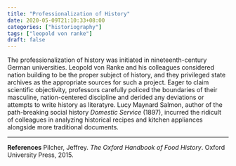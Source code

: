 ```yaml
---
title: "Professionalization of History"
date: 2020-05-09T21:10:33+08:00
categories: ["historiography"]
tags: ["leopold von ranke"]
draft: false
---
```


The professionalization of history was initiated in nineteenth-century German universities. Leopold von Ranke and his colleagues considered nation building to be the proper subject of history, and they privileged state archives as the appropriate sources for such a project. Eager to claim scientific objectivity, professors carefully policed the boundaries of their masculine, nation-centered discipline and derided any deviations or attempts to write history as literatyre. Lucy Maynard Salmon, author of the path-breaking social history *Domestic Service* (1897), incurred the ridicult of colleagues in analyzing historical recipes and kitchen appliances alongside more traditional documents.

---
**References**
Pilcher, Jeffrey. *The Oxford Handbook of Food History*. Oxford University Press, 2015.
